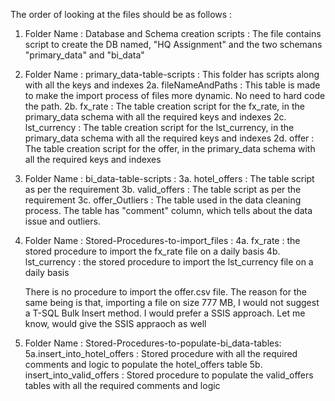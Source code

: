 
The order of looking at the files should be as follows :

1.  Folder Name : Database and Schema creation scripts :
	The file contains script to create the DB named, "HQ Assignment" and the two schemans "primary_data" and "bi_data"
	
2.  Folder Name : primary_data-table-scripts :
	This folder has scripts along with all the keys and indexes
	2a. fileNameAndPaths : This table is made to make the import process of files more dynamic. No need to hard code the path.
	2b. fx_rate : The table creation script for the fx_rate, in the primary_data schema with all the required keys and indexes
	2c. lst_currency : The table creation script for the lst_currency, in the primary_data schema with all the required keys         and indexes
	2d. offer : The table creation script for the offer, in the primary_data schema with all the required keys and indexes
	
3.  Folder Name : bi_data-table-scripts :
	3a. hotel_offers : The table script as per the requirement 
	3b. valid_offers : The table script as per the requirement
	3c. offer_Outliers : The table used in the data cleaning process. The table has "comment" column, which tells about the 
						 data issue and outliers.

4.  Folder Name : Stored-Procedures-to-import_files :
	4a. fx_rate	 : the stored procedure to import the fx_rate file on a daily basis
	4b. lst_currency : the stored procedure to import the lst_currency file on a daily basis

	There is no procedure to import the offer.csv file. The reason for the same being is that,
	importing a file on size 777 MB, I would not suggest a T-SQL Bulk Insert method. I would prefer
	a SSIS approach. Let me know, would give the SSIS appraoch as well
	
5.  Folder Name : Stored-Procedures-to-populate-bi_data-tables:
	5a.insert_into_hotel_offers : Stored procedure with all the required comments and logic to populate the hotel_offers table
	5b. insert_into_valid_offers : Stored procedure to populate the valid_offers tables with all the required comments and                                      logic
